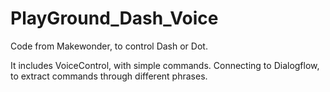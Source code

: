 # PlayGround_Dash_Voice

Code from Makewonder, to control Dash or Dot. 

It includes VoiceControl, with simple commands. Connecting to Dialogflow, to extract commands through different phrases.
